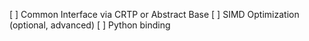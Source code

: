 [ ] Common Interface via CRTP or Abstract Base
[ ] SIMD Optimization (optional, advanced)
[ ] Python binding